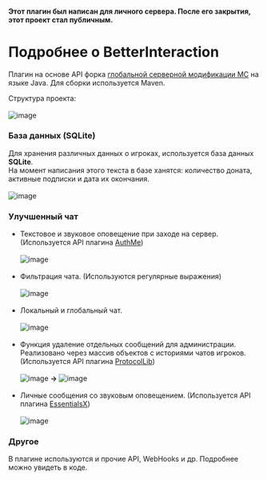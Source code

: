 #### Этот плагин был написан для личного сервера. После его закрытия, этот проект стал публичным.

# Подробнее о BetterInteraction
  Плагин на основе API форка [глобальной серверной модификации MC](https://github.com/PaperMC/Paper) на языке Java. Для сборки используется Maven.
  
  Структура проекта:<br><br>
![image](https://user-images.githubusercontent.com/78872275/155320634-1dba0dc8-c81f-4aae-aeb9-0a5ca5b5f16a.png)

### База данных (SQLite)
  Для хранения различных данных о игроках, используется база данных **SQLite**.<br>На момент написания этого текста в базе ханятся: количество доната, активные подписки и дата их окончания.<br><br>
  ![image](https://user-images.githubusercontent.com/78872275/155319203-a93609ba-a954-4634-88e3-dae841203c16.png)

### Улучшенный чат
  - Текстовое и звуковое оповещение при заходе на сервер. (Используется API плагина [AuthMe](https://github.com/AuthMe/AuthMeReloaded/))<br><br>
  ![image](https://user-images.githubusercontent.com/78872275/155309037-1b265d75-ca2b-4f49-9e1c-d0988953f64f.png)<br><br>
  - Фильтрация чата. (Используются регулярные выражения) <br><br>
  ![image](https://user-images.githubusercontent.com/78872275/155314385-a1245712-c5af-488a-930a-02d2a8fd872d.png)<br><br>
  - Локальный и глобальный чат. <br><br>
  ![image](https://user-images.githubusercontent.com/78872275/155314553-609fdb90-e248-4033-b81a-480de3e6f1a9.png)<br><br>
  - Функция удаление отдельных сообщений для администрации. Реализовано через массив объектов с историями чатов игроков. (Используется API плагина [ProtocolLib](https://github.com/dmulloy2/ProtocolLib/))<br><br>
  ![image](https://user-images.githubusercontent.com/78872275/155315452-e60c6ff4-e255-4cd8-9041-8810fe873617.png) **->** ![image](https://user-images.githubusercontent.com/78872275/155315496-24f77300-0688-4e52-a3b9-73f31daecc9c.png)<br><br>
  - Личные сообщения со звуковым оповещением. (Используется API плагина [EssentialsX](https://github.com/EssentialsX/Essentials/))<br><br>
  ![image](https://user-images.githubusercontent.com/78872275/155316194-7278a714-ec45-46e3-bb88-df4a3513abce.png)<br>

### Другое
  В плагине используются и прочие API, WebHooks и др. Подробнее можно увидеть в коде.
